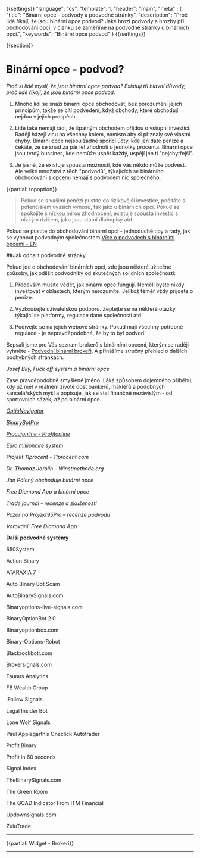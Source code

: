 {{settings}}
  "language": "cs",
  "template": 1,
  "header": "main",
  "meta" : {
    "title": "Binární opce - podvody a podvodné stránky",
    "description": "Proč lidé říkají, že jsou binární opce podvod? Jaké hrozí podvody a hrozby při obchodování opcí, v článku se zaměříme na podvodné stránky u binárních opcí.",
    "keywords": "Binární opce podvod"
  }
{{/settings}}

<div class="row">
<div class="col-md-9" role="main" markdown="1">

{{section}}

# Binární opce - podvod?

*Proč si lidé myslí, že jsou binární opce podvod? Existují tři hlavní důvody, proč lidé říkají, že jsou binární opce podvod.*

1. Mnoho lidí se snaží binární opce obchodovat, bez porozumění jejich principům, takže se cítí podvedeni, když obchody, které obchodují nejdou v jejich prospěch.

2. Lidé také nemají rádi, že špatným obchodem přijdou o vstupní investici. Raději házejí vinu na všechny kolem, namísto aby si přiznaly své vlastní chyby. Binární opce nejsou žádné spořící účty, kde jen dáte peníze a čekáte, že se snad za pár let zhodnotí o jednotky procenta. Binární opce jsou tvrdý bussines, kde nemůže uspět každý, uspějí jen ti "nejchytřejší".

3. Je jasné, že existuje spousta možností, kde vás někdo může podvést. Ale velké množství z těch "podvodů", týkajících se binárního obchodování s opcemi nemají s podvodem nic společného.


{{partial: topoption}}

>Pokud se s vašimi penězi pustíte do rizikovější investice, počítáte s potenciálem vyšších výnosů, tak jako u binárních opcí. Pokud se spokojíte s nízkou mírou zhodnocení, existuje spousta investic s nízkým rizikem, jako jsou státní dluhopisy atd.

Pokud se pustíte do obchodování binární opci - jednoduché tipy a rady, jak se vyhnout podvodným společnostem.[Více o podvodech s binárními opcemi - EN](http://www.sec.gov/investor/alerts/ia_binary.pdf)

##Jak odhalit podvodné stránky

Pokud jde o obchodování binárních opcí, zde jsou některé užitečné způsoby, jak odlišit podvodníky od skutečných solidních společností:

1. Především musíte vědět, jak binární opce fungují. Neměli byste nikdy investovat v oblastech, kterým nerozumíte. Jelikož téměř vždy přijdete o peníze.

2. Vyzkoušejte uživatelskou podporu. Zeptejte se na některé otázky týkající se platformy, regulace dané společností atd.

3. Podívejte se na jejich webové stránky. Pokud mají všechny potřebné regulace - je nepravděpodobné, že by to byl podvod.

Sepsali jsme pro Vás seznam brokerů s binárními opcemi, kterým se raději vyhněte - [Podvodní binární brokeři](http://bopce.cz/brokeri-binarnich-opci-kterym-se-radeji-vyhnete/). A přinášíme stručný přehled o dalších pochybných stránkách.

*Josef Bílý, Fuck off systém a binární opce*

Zase pravděpodobně smyšlené jméno. Láká způsobem dojemného příběhu, kdy už měl v reálném životě dost bankeřů, makléřů a podobných kancelářských myší a popisuje, jak se stal finančně nezávislým - od sportovních sázek, až po binární opce.

[*OptioNavigator*](http://www.forexsrovnavac.cz/optionavigator-recenze)

[*BinaryBotPro*](http://www.forexsrovnavac.cz/binary-bot-pro)

[*Pracujonline - Profitonline*](http://www.forexsrovnavac.cz/pracuj-online-podvod)

[*Euro millionaire system*](http://www.forexsrovnavac.cz/euro-millionaire-system)

*Projekt 11procent - 11procent.com*

*Dr. Thomaz Jarolin - Winstmethode.org*

*Jan Pálený obchoduje binární opce*

*Free Diamond App a binární opce*

*Trade journal - recenze a zkušenosti*

*Pozor na Projekt95Pro – recenze podvodu*

*Varování: Free Diamond App*

**Další podvodné systémy**

650System

Action Binary

ATARAXIA 7

Auto Binary Bot Scam

AutoBinarySignals.com

Binaryoptions-live-signals.com

BinaryOptionBot 2.0

Binaryoptionbox.com

Binary-Options-Robot

Blackrockbotr.com

Brokersignals.com

Faunus Analytics

FB Wealth Group

iFollow Signals

Legal Insider Bot

Lone Wolf Signals

Paul Applegarth’s Oneclick Autotrader

Profit Binary

Profit in 60 seconds

Signal Index

TheBinarySignals.com

The Green Room

The GCAD Indicator From ITM Financial

Updownsignals.com

ZuluTrade








</div>
<div class="col-md-3" markdown="10">

- - -

{{partial: Widget - Brokeri}}

<hr />



</div>
</div>
</div>